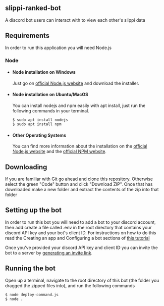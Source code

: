 ## slippi-ranked-bot

A discord bot users can interact with to view each other's slippi data

## Requirements

In order to run this application you will need Node.js

### Node

- #### Node installation on Windows

  Just go on [official Node.js website](https://nodejs.org/) and download the installer.

- #### Node installation on Ubuntu/MacOS

  You can install nodejs and npm easily with apt install, just run the following commands in your terminal.

      $ sudo apt install nodejs
      $ sudo apt install npm

- #### Other Operating Systems
  You can find more information about the installation on the [official Node.js website](https://nodejs.org/) and the [official NPM website](https://npmjs.org/).

## Downloading

If you are familiar with Git go ahead and clone this repository. Otherwise select the green "Code" button and click "Download ZIP". Once that has downloaded make a new folder and extract the contents of the zip into that folder

## Setting up the bot

In order to run this bot you will need to add a bot to your discord account, then add create a file called .env in the root directory that contains your discord API key and your bot's client ID. For instructions on how to do this read the Creating an app and Configuring a bot sections of [this tutorial](https://discord.com/developers/docs/getting-started#creating-an-app)

Once you've provided your discord API key and client ID you can invite the bot to a server by [generating an invite link](https://discordapi.com/permissions.html#517544074304).

## Running the bot

Open up a terminal, navigate to the root directory of this bot (the folder you dragged the zipped files into), and run the following commands

    $ node deploy-command.js
    $ node .
